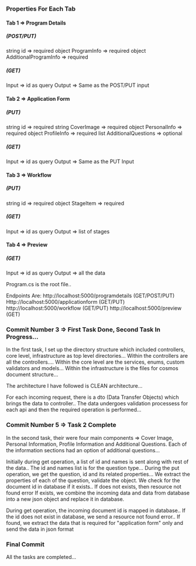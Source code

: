 ### Properties For Each Tab

#### Tab 1 => Program Details 
##### (POST/PUT)
string id => required
object ProgramInfo => required
object AdditionalProgramInfo => required
##### (GET)
Input => id as query
Output => Same as the POST/PUT input

#### Tab 2 => Application Form 
##### (PUT)
string id => required
string CoverImage => required
object PersonalInfo => required
object ProfileInfo => required
list AdditionalQuestions => optional
##### (GET)
Input => id as query
Output => Same as the PUT Input

#### Tab 3 => Workflow
##### (PUT)
string id => required
object StageItem => required
##### (GET)
Input => id as query
Output => list of stages

#### Tab 4 => Preview
##### (GET)
Input => id as query
Output => all the data

Program.cs is the root file..

Endpoints Are:
http://localhost:5000/programdetails (GET/POST/PUT)
Http://localhost:5000/applicationform (GET/PUT)
http://localhost:5000/workflow (GET/PUT)
http://localhost:5000/preview (GET)

### Commit Number 3 => First Task Done, Second Task In Progress...

In the first task, I set up the directory structure which included controllers, core level, infrastructure as top level
directories...
Within the controllers are all the controllers....
Within the core level are the services, enums, custom validators and models...
Within the infrastructure is the files for cosmos document structure...

The architecture I have followed is CLEAN architecture...

For each incoming request, there is a dto (Data Transfer Objects) which brings the data to controller..
The data undergoes validation processess for each api and then the required operation is performed...

### Commit Number 5 => Task 2 Complete

In the second task, their were four main components => Cover Image, Personal Information, Profile Information and Additional Questions.
Each of the information sections had an option of additional questions...

Initially during get operation, a list of id and names is sent along with rest of the data..
The id and names list is for the question type...
During the put operation, we get the question, id and its related properties...
We extract the properties of each of the question, validate the object.
We check for the document id in database if it exists..
If does not exists, then resource not found error
If exists, we combine the incoming data and data from database into a new json object and replace it in database.

During get operation, the incoming document id is mapped in database..
If the id does not exist in database, we send a resource not found error..
If found, we extract the data that is required for "application form" only and send the data in json format

### Final Commit
All the tasks are completed...